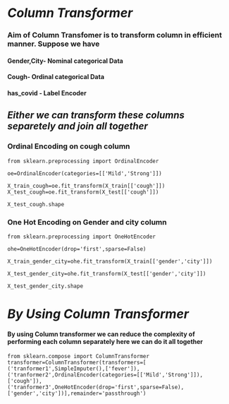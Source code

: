 # *Column Transformer* #


### Aim of Column Transfomer is to transform column in efficient manner. Suppose we have ###

#### Gender,City- Nominal categorical Data
#### Cough- Ordinal categorical Data
#### has_covid - Label Encoder

## *Either we can transform these columns separetely and join all together* ##

### Ordinal Encoding on cough column

    from sklearn.preprocessing import OrdinalEncoder

    oe=OrdinalEncoder(categories=[['Mild','Strong']])

    X_train_cough=oe.fit_transform(X_train[['cough']])
    X_test_cough=oe.fit_transform(X_test[['cough']])

    X_test_cough.shape

### One Hot Encoding on Gender and city column

    from sklearn.preprocessing import OneHotEncoder

    ohe=OneHotEncoder(drop='first',sparse=False)

    X_train_gender_city=ohe.fit_transform(X_train[['gender','city']])

    X_test_gender_city=ohe.fit_transform(X_test[['gender','city']])

    X_test_gender_city.shape

# *By Using Column Transformer*

#### By using Column transformer we can reduce the complexity of performing each column separately here we can do it all together

    from sklearn.compose import ColumnTransformer
    transformer=ColumnTransformer(transformers=[
    ('tranformer1',SimpleImputer(),['fever']),
    ('tranformer2',OrdinalEncoder(categories=[['Mild','Strong']]),['cough']),
    ('tranformer3',OneHotEncoder(drop='first',sparse=False),['gender','city'])],remainder='passthrough')


